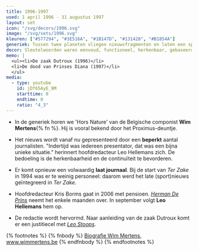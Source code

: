 ```yaml
---
title: 1996-1997
used: 1 april 1996 - 31 augustus 1997
layout: set
icon: "/svg/decors/1996.svg"
image: "/svg/sets/1996.svg"
kleuren: ["#577294", "#3E516A", "#1B147D", "#131428", "#B1854A"]
generiek: Tussen twee planeten vliegen nieuwsfragmenten en laten een spoor na. Uiteindelijk kruisen de lijnen elkaar en komt het logo van Het Journaal of Ter Zake tevoorschijn.
decor: Sleutelwoorden waren eenvoud, functioneel, herkenbaar, gebaseerd op licht en diepte. Blauw domineert. Achter het anker is een wereldkaart te zien.
memo: |
  <ul><li>De zaak Dutroux (1996)</li>
  <li>De dood van Prinses Diana (1997)</li>
  </ul>
media:
  - type: youtube
    id: jDf65AyE_9M
    starttime: 0
    endtime: 0
    ratio: "4_3"
---
```


* In de generiek horen we 'Hors Nature' van de Belgische componist **Wim Mertens**{% fn %}. Hij is vooral bekend door het Proximus-deuntje.

* Het nieuws wordt vanaf nu gepresenteerd door een **beperkt** aantal journalisten. "Indertijd was iedereen presentator, dat was een bijna unieke situatie." herinnert hoofdredacteur Leo Hellemans zich. De bedoeling is de herkenbaarheid en de continuïteit te bevorderen.

* Er komt opnieuw een volwaardig **laat journaal**. Bij de start van <cite>Ter Zake</cite> in 1994 was er te weinig personeel: daarom werd het late (sport)nieuws geïntegreerd in <cite>Ter Zake<cite>.

* Hoofdredacteur Kris Borms gaat in 2006 met pensioen. <a href="/anker/herman-de-prins/"><em>Herman De Prins</em></a> neemt het enkele maanden over. In september volgt **Leo Hellemans** hem op.

* De redactie wordt hervormd. Naar aanleiding van de zaak Dutroux komt er een justitiecel met <a href="/anker/leo-stoops"><em>Leo Stoops</em></a>.

{% footnotes %}
{% fnbody %}
<a href="http://www.wimmertens.be/biography/" target="_blank">Biografie Wim Mertens, www.wimmertens.be</a>
{% endfnbody %}
{% endfootnotes %}
